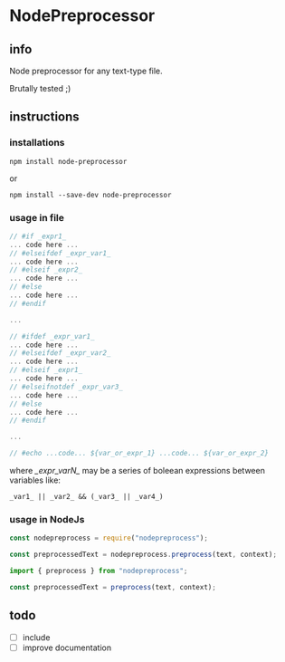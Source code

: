 # NodePreprocessor

## info
Node preprocessor for any text-type file.

Brutally tested ;)

## instructions

### installations

```
npm install node-preprocessor
```

or

```
npm install --save-dev node-preprocessor
```

### usage in file

```javascript
// #if _expr1_
... code here ...
// #elseifdef _expr_var1_
... code here ...
// #elseif _expr2_
... code here ...
// #else
... code here ...
// #endif

...

// #ifdef _expr_var1_
... code here ...
// #elseifdef _expr_var2_
... code here ...
// #elseif _expr1_
... code here ...
// #elseifnotdef _expr_var3_
... code here ...
// #else
... code here ...
// #endif

...

// #echo ...code... ${var_or_expr_1} ...code... ${var_or_expr_2}
```
where _\_expr_varN\__ may be a series of boleean expressions between variables like:
```
_var1_ || _var2_ && (_var3_ || _var4_)
```

### usage in NodeJs

```javascript
const nodepreprocess = require("nodepreprocess");

const preprocessedText = nodepreprocess.preprocess(text, context);
```

```typescript
import { preprocess } from "nodepreprocess";

const preprocessedText = preprocess(text, context);
```

## todo

 - [ ] include
 - [ ] improve documentation